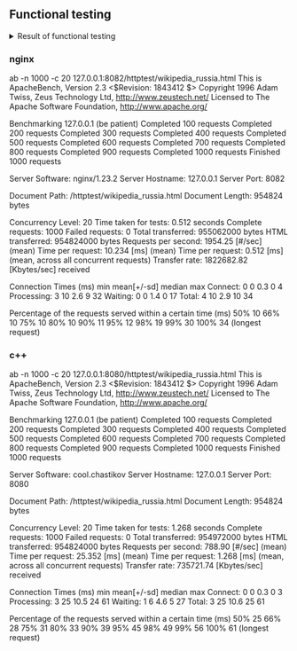 ## Functional testing
<details>
<summary>Result of functional testing</summary>
test_directory_index (__main__.HttpServer)
directory index file exists ... ok
test_document_root_escaping (__main__.HttpServer)
document root escaping forbidden ... ok
test_empty_request (__main__.HttpServer)
Send empty line ... ok
test_file_in_nested_folders (__main__.HttpServer)
file located in nested folders ... ok
test_file_not_found (__main__.HttpServer)
absent file returns 404 ... ok
test_file_type_css (__main__.HttpServer)
Content-Type for .css ... ok
test_file_type_gif (__main__.HttpServer)
Content-Type for .gif ... ok
test_file_type_html (__main__.HttpServer)
Content-Type for .html ... ok
test_file_type_jpeg (__main__.HttpServer)
Content-Type for .jpeg ... ok
test_file_type_jpg (__main__.HttpServer)
Content-Type for .jpg ... ok
test_file_type_js (__main__.HttpServer)
Content-Type for .js ... ok
test_file_type_png (__main__.HttpServer)
Content-Type for .png ... ok
test_file_type_swf (__main__.HttpServer)
Content-Type for .swf ... ok
test_file_urlencoded (__main__.HttpServer)
urlencoded filename ... ok
test_file_with_dot_in_name (__main__.HttpServer)
file with two dots in name ... ok
test_file_with_query_string (__main__.HttpServer)
query string with get params ... ok
test_file_with_slash_after_filename (__main__.HttpServer)
slash after filename ... ok
test_file_with_spaces (__main__.HttpServer)
filename with spaces ... ok
test_head_method (__main__.HttpServer)
head method support ... ok
test_index_not_found (__main__.HttpServer)
directory index file absent ... ok
test_large_file (__main__.HttpServer)
large file downloaded correctly ... ok
test_post_method (__main__.HttpServer)
post method forbidden ... ok
test_request_without_two_newlines (__main__.HttpServer)
Send GET without to newlines ... ok
test_server_header (__main__.HttpServer)
Server header exists ... ok

----------------------------------------------------------------------
Ran 24 tests in 0.123s

OK
</details>

### nginx 
ab -n 1000 -c 20 127.0.0.1:8082/httptest/wikipedia_russia.html
This is ApacheBench, Version 2.3 <$Revision: 1843412 $>
Copyright 1996 Adam Twiss, Zeus Technology Ltd, http://www.zeustech.net/
Licensed to The Apache Software Foundation, http://www.apache.org/

Benchmarking 127.0.0.1 (be patient)
Completed 100 requests
Completed 200 requests
Completed 300 requests
Completed 400 requests
Completed 500 requests
Completed 600 requests
Completed 700 requests
Completed 800 requests
Completed 900 requests
Completed 1000 requests
Finished 1000 requests


Server Software:        nginx/1.23.2
Server Hostname:        127.0.0.1
Server Port:            8082

Document Path:          /httptest/wikipedia_russia.html
Document Length:        954824 bytes

Concurrency Level:      20
Time taken for tests:   0.512 seconds
Complete requests:      1000
Failed requests:        0
Total transferred:      955062000 bytes
HTML transferred:       954824000 bytes
Requests per second:    1954.25 [#/sec] (mean)
Time per request:       10.234 [ms] (mean)
Time per request:       0.512 [ms] (mean, across all concurrent requests)
Transfer rate:          1822682.82 [Kbytes/sec] received

Connection Times (ms)
min  mean[+/-sd] median   max
Connect:        0    0   0.3      0       4
Processing:     3   10   2.6      9      32
Waiting:        0    0   1.4      0      17
Total:          4   10   2.9     10      34

Percentage of the requests served within a certain time (ms)
50%     10
66%     10
75%     10
80%     10
90%     11
95%     12
98%     19
99%     30
100%     34 (longest request)


### c++

ab -n 1000 -c 20 127.0.0.1:8080/httptest/wikipedia_russia.html
This is ApacheBench, Version 2.3 <$Revision: 1843412 $>
Copyright 1996 Adam Twiss, Zeus Technology Ltd, http://www.zeustech.net/
Licensed to The Apache Software Foundation, http://www.apache.org/

Benchmarking 127.0.0.1 (be patient)
Completed 100 requests
Completed 200 requests
Completed 300 requests
Completed 400 requests
Completed 500 requests
Completed 600 requests
Completed 700 requests
Completed 800 requests
Completed 900 requests
Completed 1000 requests
Finished 1000 requests


Server Software:        cool.chastikov
Server Hostname:        127.0.0.1
Server Port:            8080

Document Path:          /httptest/wikipedia_russia.html
Document Length:        954824 bytes

Concurrency Level:      20
Time taken for tests:   1.268 seconds
Complete requests:      1000
Failed requests:        0
Total transferred:      954972000 bytes
HTML transferred:       954824000 bytes
Requests per second:    788.90 [#/sec] (mean)
Time per request:       25.352 [ms] (mean)
Time per request:       1.268 [ms] (mean, across all concurrent requests)
Transfer rate:          735721.74 [Kbytes/sec] received

Connection Times (ms)
min  mean[+/-sd] median   max
Connect:        0    0   0.3      0       3
Processing:     3   25  10.5     24      61
Waiting:        1    6   4.6      5      27
Total:          3   25  10.6     25      61

Percentage of the requests served within a certain time (ms)
50%     25
66%     28
75%     31
80%     33
90%     39
95%     45
98%     49
99%     56
100%     61 (longest request)
